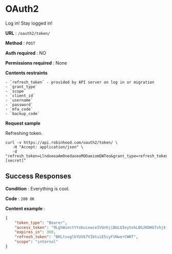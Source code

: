 # OAuth2

Log in! Stay logged in!

**URL** : `/oauth2/token/`

**Method** : `POST`

**Auth required** : NO

**Permissions required** : None

**Contents restraints**

	- `refresh_token` - provided by API server on log in or migration
	- `grant_type`
	- `scope`
	- `client_id`
	- `username`
	- `password`
	- `mfa_code`
	- `backup_code`

**Request sample**

Refreshing token.

```
curl -v https://api.robinhood.com/oauth2/token/ \
   -H "Accept: application/json" \
   -d "refresh_token=LlndoeoaAmOnedaoeoMODaeiomDWTeo&grant_type=refresh_token&scope=internal&client_id=[secret]"
```   

## Success Responses

**Condition** : Everything is cool.

**Code** : `200 OK`

**Content example** : 

```json
{
    "token_type": "Bearer",
    "access_token": "9Lg%WiectYtobuiewceIVUnhjiBGLUIeytekLBGJKDHGfvhjkfkuggbusfhukewrygfubasd",
    "expires_in": 300,
    "refresh_token": "BKLtvuglkYUV67VIbtuiE5cyFVHwerCWRT",
    "scope": "internal"
}
```
